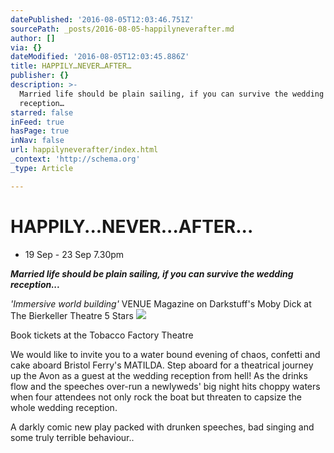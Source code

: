 ```yaml
---
datePublished: '2016-08-05T12:03:46.751Z'
sourcePath: _posts/2016-08-05-happilyneverafter.md
author: []
via: {}
dateModified: '2016-08-05T12:03:45.886Z'
title: HAPPILY…NEVER…AFTER…
publisher: {}
description: >-
  Married life should be plain sailing, if you can survive the wedding
  reception…
starred: false
inFeed: true
hasPage: true
inNav: false
url: happilyneverafter/index.html
_context: 'http://schema.org'
_type: Article

---
```

# HAPPILY...NEVER...AFTER...

* 19 Sep - 23 Sep 7.30pm

_**Married life should be plain sailing, if you can survive the wedding reception...**_

_'Immersive world building'_ VENUE Magazine on Darkstuff's Moby Dick at The Bierkeller Theatre 5 Stars
![](https://the-grid-user-content.s3-us-west-2.amazonaws.com/ccceb17a-241b-4d76-a962-df4e117f2413.jpg)

Book tickets at the Tobacco Factory Theatre

We would like to invite you to a water bound evening of chaos, confetti and cake aboard Bristol Ferry's MATILDA. Step aboard for a theatrical journey up the Avon as a guest at the wedding reception from hell! As the drinks flow and the speeches over-run a newlyweds' big night hits choppy waters when four attendees not only rock the boat but threaten to capsize the whole wedding reception.

A darkly comic new play packed with drunken speeches, bad singing and some truly terrible behaviour..